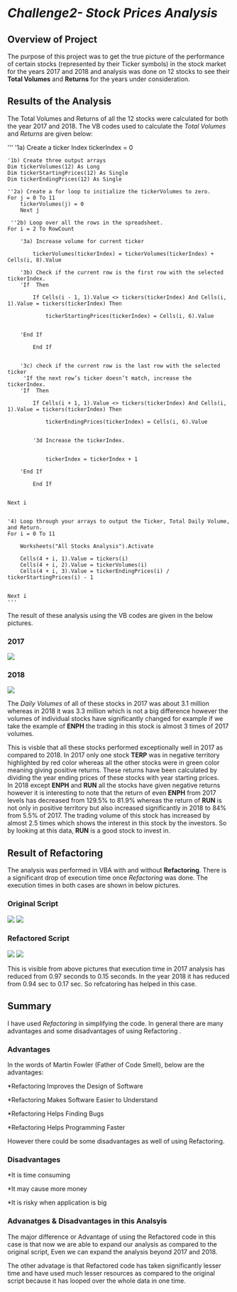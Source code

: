 # ***Challenge2- Stock Prices Analysis***
## **Overview of Project**
The purpose of this project was to get the true picture of the performance of certain stocks (represented by their Ticker symbols) in the stock market for the years 2017 and 2018 and analysis was done on 12 stocks to see their **Total Volumes** and **Returns** for the years under consideration. 
## **Results of the Analysis**
The Total Volumes and Returns of all the 12 stocks were calculated for both the year 2017 and 2018. The VB codes used to calculate the *Total Volumes* and *Returns* are given below:



'''
'1a) Create a ticker Index
    tickerIndex = 0
    
    '1b) Create three output arrays
    Dim tickerVolumes(12) As Long
    Dim tickerStartingPrices(12) As Single
    Dim tickerEndingPrices(12) As Single
        
    ''2a) Create a for loop to initialize the tickerVolumes to zero.
    For j = 0 To 11
        tickerVolumes(j) = 0
        Next j
        
     ''2b) Loop over all the rows in the spreadsheet.
    For i = 2 To RowCount
            
        '3a) Increase volume for current ticker
        
            tickerVolumes(tickerIndex) = tickerVolumes(tickerIndex) + Cells(i, 8).Value
                    
        '3b) Check if the current row is the first row with the selected tickerIndex.
        'If  Then
            
            If Cells(i - 1, 1).Value <> tickers(tickerIndex) And Cells(i, 1).Value = tickers(tickerIndex) Then
                     
                tickerStartingPrices(tickerIndex) = Cells(i, 6).Value
                             
           
        'End If
        
            End If
            
        
        '3c) check if the current row is the last row with the selected ticker
         'If the next row’s ticker doesn’t match, increase the tickerIndex.
        'If  Then
            
            If Cells(i + 1, 1).Value <> tickers(tickerIndex) And Cells(i, 1).Value = tickers(tickerIndex) Then
            
                tickerEndingPrices(tickerIndex) = Cells(i, 6).Value
                
            
            '3d Increase the tickerIndex.
            
                         
                tickerIndex = tickerIndex + 1
                
        'End If
            
            End If
       
                
    Next i
    
    
    '4) Loop through your arrays to output the Ticker, Total Daily Volume, and Return.
    For i = 0 To 11
        
        Worksheets("All Stocks Analysis").Activate
        
        Cells(4 + i, 1).Value = tickers(i)
        Cells(4 + i, 2).Value = tickerVolumes(i)
        Cells(4 + i, 3).Value = tickerEndingPrices(i) / tickerStartingPrices(i) - 1
        
                
    Next i
    '''




The result of these analysis using the VB codes are given in the below pictures.
### **2017**

<img src="2017 Analysis_Table.PNG"><img>
### **2018**
<img src="2018 Analysis_Table.PNG"><img>

The *Daily Volumes* of all of these stocks in 2017 was about 3.1 million whereas in 2018 it was 3.3 million which is not a big difference however the volumes of individual stocks have significantly changed for example if we take the example of **ENPH** the trading in this stock is almost 3 times of 2017 volumes.

This is visble that all these stocks performed exceptionally well in 2017 as compared to 2018. In 2017 only one stock **TERP** was in negative territory highlighted by red color whereas all the other stocks were in green color meaning giving positive returns. These returns have been calculated by dividing the year ending prices of these stocks with year starting prices.  
In 2018 except **ENPH** and **RUN** all the stocks have given negative returns however it is interesting to note that the return of even **ENPH** from 2017 levels has decreased from 129.5% to 81.9% whereas the return of **RUN** is not only in positive territory but also increased significantly in 2018 to 84% from 5.5% of 2017. The trading volume of this stock has increased by almost 2.5 times which shows the interest in this stock by the investors. So by looking at this data, **RUN** is a good stock to invest in.

## **Result of Refactoring**

The analysis was performed in VBA with and without **Refactoring**.  There is a significant drop of execution time once *Refactoring* was done. The execution times in both cases are shown in below pictures.
### **Original Script**

<img src="2017 run time wo refactoring.PNG"><img>
<img src="2018 run time wo refactoring.PNG"><img>

### **Refactored Script**
<img src="2017 Refactored execution time.PNG"><img>
<img src="2018 Refactored execution time.PNG"><img>

This is visible from above pictures that execution time in 2017 analysis has reduced from 0.97 seconds to 0.15 seconds. In the year 2018 it has reduced from 0.94 sec to 0.17 sec. So refcatoring has helped in this case.
## **Summary**
I have used *Refactoring* in simplifying the code. In general there are many advantages and some disadvantages of using Refactoring .
### **Advantages**
In the words of Martin Fowler (Father of Code Smell), below are the advantages:

*Refactoring Improves the Design of Software

*Refactoring Makes Software Easier to Understand

*Refactoring Helps Finding Bugs

*Refactoring Helps Programming Faster

However there could be some disadvantages as well of using Refactoring.
### **Disadvantages**
*It is time consuming

*It may cause more money

*It is risky when application is big

### **Advanatges & Disadvantages in this Analsyis**
The major difference or Advantage of using the Refactored code in this case is that now we are able to expand our analysis as compared to the original script, Even we can expand the analysis beyond 2017 and 2018.

The other advatage is that Refactored code has taken significantly lesser time and have used much lesser resources as compared to the original script because it has looped over the whole data in one time. 


